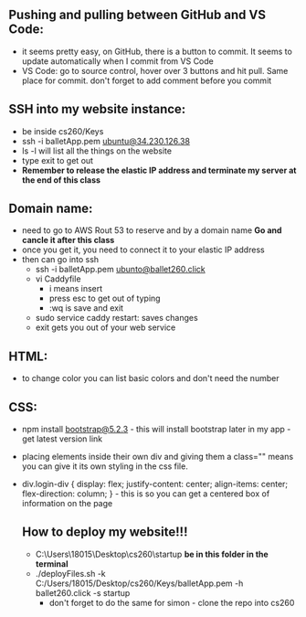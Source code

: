 ## Pushing and pulling between GitHub and VS Code:

- it seems pretty easy, on GitHub, there is a button to commit. It seems to update automatically when I commit from VS Code
- VS Code: go to source control, hover over 3 buttons and hit pull. Same place for commit. don't forget to add comment before you commit

## SSH into my website instance:

- be inside cs260/Keys
- ssh -i balletApp.pem ubuntu@34.230.126.38
- ls -l will list all the things on the website
- type exit to get out
- **Remember to release the elastic IP address and terminate my server at the end of this class**

## Domain name:

- need to go to AWS Rout 53 to reserve and by a domain name **Go and cancle it after this class**
- once you get it, you need to connect it to your elastic IP address
- then can go into ssh
  - ssh -i balletApp.pem ubunto@ballet260.click
  - vi Caddyfile
    - i means insert
    - press esc to get out of typing
    - :wq is save and exit
  - sudo service caddy restart: saves changes
  - exit gets you out of your web service

## HTML:

- to change color you can list basic colors and don't need the number

## CSS:

- npm install bootstrap@5.2.3 - this will install bootstrap later in my app - get latest version link
- placing elements inside their own div and giving them a class="" means you can give it its own styling in the css file.
- div.login-div {
  display: flex;
  justify-content: center;
  align-items: center;
  flex-direction: column;
  } - this is so you can get a centered box of information on the page

  ## How to deploy my website!!!

  - C:\Users\18015\Desktop\cs260\startup **be in this folder in the terminal**
  - ./deployFiles.sh -k C:/Users/18015/Desktop/cs260/Keys/balletApp.pem -h ballet260.click -s startup
    - don't forget to do the same for simon - clone the repo into cs260
